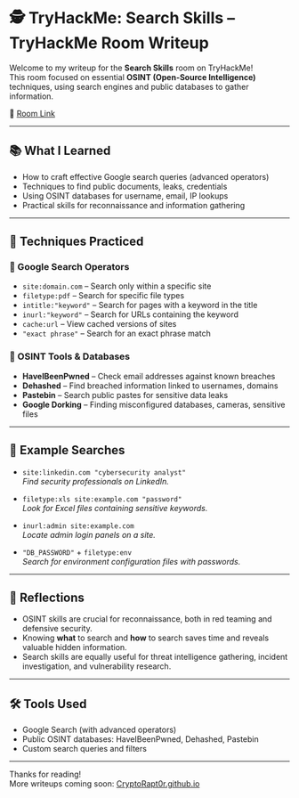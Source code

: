 # 🕵️ TryHackMe: Search Skills – TryHackMe Room Writeup

Welcome to my writeup for the **Search Skills** room on TryHackMe!  
This room focused on essential **OSINT (Open-Source Intelligence)** techniques, using search engines and public databases to gather information.

🔗 [Room Link](https://tryhackme.com/room/searchskills)

---

## 📚 What I Learned

- How to craft effective Google search queries (advanced operators)
- Techniques to find public documents, leaks, credentials
- Using OSINT databases for username, email, IP lookups
- Practical skills for reconnaissance and information gathering

---

## 🔎 Techniques Practiced

### 🔹 Google Search Operators

- `site:domain.com` – Search only within a specific site
- `filetype:pdf` – Search for specific file types
- `intitle:"keyword"` – Search for pages with a keyword in the title
- `inurl:"keyword"` – Search for URLs containing the keyword
- `cache:url` – View cached versions of sites
- `"exact phrase"` – Search for an exact phrase match

### 🔹 OSINT Tools & Databases

- **HaveIBeenPwned** – Check email addresses against known breaches
- **Dehashed** – Find breached information linked to usernames, domains
- **Pastebin** – Search public pastes for sensitive data leaks
- **Google Dorking** – Finding misconfigured databases, cameras, sensitive files

---

## 🧪 Example Searches

- `site:linkedin.com "cybersecurity analyst"`  
  _Find security professionals on LinkedIn._

- `filetype:xls site:example.com "password"`  
  _Look for Excel files containing sensitive keywords._

- `inurl:admin site:example.com`  
  _Locate admin login panels on a site._

- `"DB_PASSWORD"` + `filetype:env`  
  _Search for environment configuration files with passwords._

---

## 💬 Reflections

- OSINT skills are crucial for reconnaissance, both in red teaming and defensive security.
- Knowing **what** to search and **how** to search saves time and reveals valuable hidden information.
- Search skills are equally useful for threat intelligence gathering, incident investigation, and vulnerability research.

---

## 🛠️ Tools Used

- Google Search (with advanced operators)
- Public OSINT databases: HaveIBeenPwned, Dehashed, Pastebin
- Custom search queries and filters

---

Thanks for reading!  
More writeups coming soon: [CryptoRapt0r.github.io](https://cryptorapt0r.github.io)

